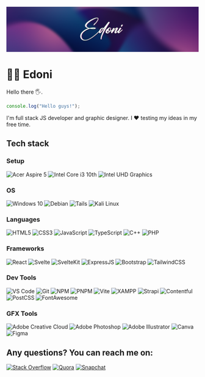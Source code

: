 ![Banner](https://raw.githubusercontent.com/edzaa/edzaa/f02c2ea0c6b73a1b0cf3aa55f6bc811227deb1b1/banner.png)

# 🙆‍♂️ Edoni

Hello there 🖐.

```javascript
console.log("Hello guys!");
```

I'm full stack JS developer and graphic designer. I ❤️ testing my ideas in my free time.

## Tech stack
### Setup
![Acer Aspire 5](https://img.shields.io/badge/acer%20Aspire%205-83B81A?style=for-the-badge&logo=acer&logoColor=white) ![Intel Core i3 10th](https://img.shields.io/badge/Intel%20Core_i3_10th-0071C5?style=for-the-badge&logo=intel&logoColor=white) ![Intel UHD Graphics](https://img.shields.io/badge/Intel%20UHD_Graphics-0071C5?style=for-the-badge&logo=intel&logoColor=white)
### OS
![Windows 10](https://img.shields.io/badge/Windows-0078D6?style=for-the-badge&logo=windows&logoColor=white) ![Debian](https://img.shields.io/badge/Debian-A81D33?style=for-the-badge&logo=debian&logoColor=white) ![Tails](https://img.shields.io/badge/Tails-56347C?style=for-the-badge&logo=tails&logoColor=white) ![Kali Linux](https://img.shields.io/badge/Kali_Linux-557C94?style=for-the-badge&logo=kali+linux&logoColor=white)

### Languages
![HTML5](https://img.shields.io/badge/HTML5-E34F26?style=for-the-badge&logo=html5&logoColor=white) ![CSS3](https://img.shields.io/badge/CSS3-1572B6?style=for-the-badge&logo=css3&logoColor=white) ![JavaScript](https://img.shields.io/badge/JavaScript-323330?style=for-the-badge&logo=javascript&logoColor=F7DF1E) ![TypeScript](https://img.shields.io/badge/TypeScript-007ACC?style=for-the-badge&logo=typescript&logoColor=white) ![C++](https://img.shields.io/badge/C%2B%2B-00599C?style=for-the-badge&logo=c%2B%2B&logoColor=white) ![PHP](https://img.shields.io/badge/PHP-777BB4?style=for-the-badge&logo=php&logoColor=white)

### Frameworks
![React](https://img.shields.io/badge/React-20232A?style=for-the-badge&logo=react&logoColor=61DAFB) ![Svelte](https://img.shields.io/badge/Svelte-4A4A55?style=for-the-badge&logo=svelte&logoColor=FF3E00) ![SvelteKit](https://img.shields.io/badge/SvelteKit-FF3E00?style=for-the-badge&logo=Svelte&logoColor=white) ![ExpressJS](https://img.shields.io/badge/Express.js-000000?style=for-the-badge&logo=express&logoColor=white) ![Bootstrap](https://img.shields.io/badge/Bootstrap-563D7C?style=for-the-badge&logo=bootstrap&logoColor=white) ![TailwindCSS](https://img.shields.io/badge/Tailwind_CSS-38B2AC?style=for-the-badge&logo=tailwind-css&logoColor=white)

### Dev Tools
![VS Code](https://img.shields.io/badge/VSCode-0078D4?style=for-the-badge&logo=visual%20studio%20code&logoColor=white) ![Git](https://img.shields.io/badge/GIT-E44C30?style=for-the-badge&logo=git&logoColor=white) ![NPM](https://img.shields.io/badge/npm-CB3837?style=for-the-badge&logo=npm&logoColor=white) ![PNPM](https://img.shields.io/badge/pnpm-222222?style=for-the-badge&logo=pnpm&logoColor=F69220) ![Vite](https://img.shields.io/badge/Vite-B73BFE?style=for-the-badge&logo=vite&logoColor=FFD62E) ![XAMPP](https://img.shields.io/badge/Xampp-F37623?style=for-the-badge&logo=xampp&logoColor=white) ![Strapi](https://img.shields.io/badge/strapi-2F2E8B?style=for-the-badge&logo=strapi&logoColor=white) ![Contentful](https://img.shields.io/badge/contentful-2478CC?style=for-the-badge&logo=strapi&logoColor=white) ![PostCSS](https://img.shields.io/badge/postcss-DD3A0A?style=for-the-badge&logo=postcss&logoColor=white) ![FontAwesome](https://img.shields.io/badge/Font_Awesome-339AF0?style=for-the-badge&logo=fontawesome&logoColor=white)

### GFX Tools
![Adobe Creative Cloud](https://img.shields.io/badge/Adobe%20Creative%20Cloud-DA1F26?style=for-the-badge&logo=Adobe%20Creative%20Cloud&logoColor=white) ![Adobe Photoshop](https://img.shields.io/badge/Adobe%20Photoshop-31A8FF?style=for-the-badge&logo=Adobe%20Photoshop&logoColor=black) ![Adobe Illustrator](https://img.shields.io/badge/Adobe%20Illustrator-FF9A00?style=for-the-badge&logo=adobe%20illustrator&logoColor=white) ![Canva](https://img.shields.io/badge/Canva-%2300C4CC.svg?&style=for-the-badge&logo=Canva&logoColor=white) ![Figma](https://img.shields.io/badge/Figma-F24E1E?style=for-the-badge&logo=figma&logoColor=white)

## Any questions? You can reach me on:
[![Stack Overflow](https://img.shields.io/badge/Stack_Overflow-FE7A16?style=for-the-badge&logo=stack-overflow&logoColor=white)](https://stackoverflow.com/users/17988638/edoni) [![Quora](https://img.shields.io/badge/Quora-%23B92B27.svg?&style=for-the-badge&logo=Quora&logoColor=white)](https://www.quora.com/profile/E-Dendi%C4%87) [![Snapchat](https://img.shields.io/badge/Snapchat-FFFC00?style=for-the-badge&logo=snapchat&logoColor=white)](https://www.snapchat.com/add/deletedacc00227?share_id=q9vrPhMY2sc)
